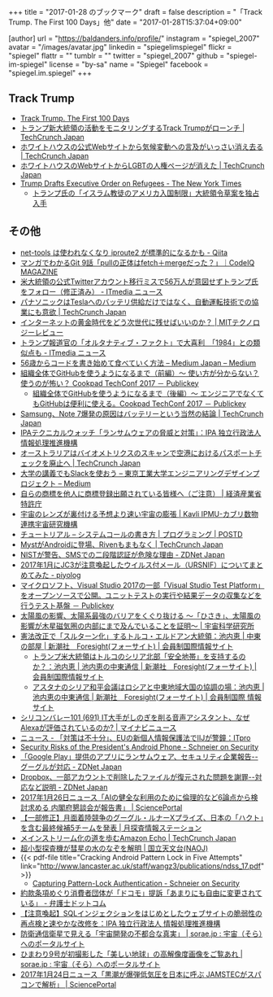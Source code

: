 +++
title = "2017-01-28 のブックマーク"
draft = false
description = "「Track Trump. The First 100 Days」他"
date = "2017-01-28T15:37:04+09:00"

[author]
  url = "https://baldanders.info/profile/"
  instagram = "spiegel_2007"
  avatar = "/images/avatar.jpg"
  linkedin = "spiegelimspiegel"
  flickr = "spiegel"
  flattr = ""
  tumblr = ""
  twitter = "spiegel_2007"
  github = "spiegel-im-spiegel"
  license = "by-sa"
  name = "Spiegel"
  facebook = "spiegel.im.spiegel"
+++

## Track Trump

- [Track Trump. The First 100 Days](http://www.track-trump.com/)
- [トランプ新大統領の活動をモニタリングするTrack Trumpがローンチ | TechCrunch Japan](http://jp.techcrunch.com/2017/01/22/20170120track-trump-will-compare-trumps-promises-to-policy-changes-in-the-first-100-days/)
- [ホワイトハウスの公式Webサイトから気候変動への言及がいっさい消え去る | TechCrunch Japan](http://jp.techcrunch.com/2017/01/21/20170120the-official-white-house-website-has-dropped-any-mention-of-climate-change/)
- [ホワイトハウスのWebサイトからLGBTの人権ページが消えた | TechCrunch Japan](http://jp.techcrunch.com/2017/01/21/20170120the-white-houses-lgbt-rights-page-has-disappeared/)
- [Trump Drafts Executive Order on Refugees - The New York Times](https://www.nytimes.com/interactive/2017/01/25/us/politics/document-Trump-EO-Draft-on-Refugees.html?_r=0)
    - [トランプ氏の「イスラム教徒のアメリカ入国制限」大統領令草案を独占入手](http://www.huffingtonpost.jp/2017/01/26/trump_n_14411830.html)

## その他

- [net-tools は使われなくなり iproute2 が標準的になるかも - Qiita](http://qiita.com/miyu/items/0cac69b6810dbbc56a9b)
- [マンガでわかるGit 9話「pullの正体はfetch＋mergeだった？」｜CodeIQ MAGAZINE](https://codeiq.jp/magazine/2017/01/48796/)
- [米大統領の公式Twitterアカウント移行ミスで56万人が意図せずトランプ氏をフォロー（修正済み） - ITmedia ニュース](http://www.itmedia.co.jp/news/articles/1701/22/news014.html)
- [パナソニックはTeslaへのバッテリ供給だけではなく、自動運転技術での協業にも意欲 | TechCrunch Japan](http://jp.techcrunch.com/2017/01/20/20170119panasonic-wants-to-expand-tesla-partnership-to-sensors-for-self-driving/)
- [インターネットの黄金時代をどう次世代に残せばいいのか？ | MITテクノロジーレビュー](https://www.technologyreview.jp/s/22020/the-internet-is-sick/)
- [トランプ報道官の「オルタナティブ・ファクト」で大喜利　「1984」との類似点も - ITmedia ニュース](http://www.itmedia.co.jp/news/articles/1701/24/news071.html)
- [56歳からコードを書き始めて食べていく方法 – Medium Japan – Medium](https://medium.com/japan/-37054b5dc8ce)
- [組織全体でGitHubを使うようになるまで（前編）～ 使い方が分からない？ 使うのが怖い？ Cookpad TechConf 2017 － Publickey](http://www.publickey1.jp/blog/17/github_cookpad_techconf_2017.html)
    - [組織全体でGitHubを使うようになるまで（後編）～ エンジニアでなくてもGitHubは便利に使える。Cookpad TechConf 2017 － Publickey](http://www.publickey1.jp/blog/17/github_githubcookpad_techconf_2017.html)
- [Samsung、Note 7爆発の原因はバッテリーという当然の結論 | TechCrunch Japan](http://jp.techcrunch.com/2017/01/23/20170122note-7-3/)
- [IPAテクニカルウォッチ「ランサムウェアの脅威と対策」：IPA 独立行政法人 情報処理推進機構](http://www.ipa.go.jp/security/technicalwatch/20170123.html)
- [オーストラリアはバイオメトリクスのスキャンで空港におけるパスポートチェックを廃止へ | TechCrunch Japan](http://jp.techcrunch.com/2017/01/24/20170123australia-airport/)
- [大学の講義でもSlackを使おう – 東京工業大学エンジニアリングデザインプロジェクト – Medium](https://medium.com/titech-eng-and-design/-37a666d6221f)
- [自らの商標を他人に商標登録出願されている皆様へ（ご注意） | 経済産業省 特許庁](http://www.jpo.go.jp/tetuzuki/t_shouhyou/shutsugan/tanin_shutsugan.htm)
- [宇宙のレンズが裏付ける予想より速い宇宙の膨張 | Kavli IPMU-カブリ数物連携宇宙研究機構](http://www.ipmu.jp/ja/20170127-H0LiCOW-H0)
- [チュートリアル – システムコールの書き方 | プログラミング | POSTD](http://postd.cc/kernel-dev-ep3/)
- [MystがAndroidに登場、Rivenもまもなく | TechCrunch Japan](http://jp.techcrunch.com/2017/01/27/20170126myst-arrives-on-android-riven-to-follow-soon/)
- [NISTが警告、SMSでの二段階認証が危険な理由 - ZDNet Japan](http://japan.zdnet.com/article/35095393/)
- [2017年1月にJC3が注意喚起したウイルス付メール（URSNIF）についてまとめてみた - piyolog](http://d.hatena.ne.jp/Kango/20170126/1485448026)
- [マイクロソフト、Visual Studio 2017の一部「Visual Studio Test Platform」をオープンソースで公開。ユニットテストの実行や結果データの収集などを行うテスト基盤 － Publickey](http://www.publickey1.jp/blog/17/visual_studio_2017visual_studio_test_platform.html)
- [太陽風の影響、太陽系最強のバリアをくぐり抜ける 〜「ひさき」、太陽風の影響が木星磁気圏の内部にまで及んでいることを証明〜 | 宇宙科学研究所](http://www.isas.jaxa.jp/topics/000832.html)
- [憲法改正で「スルターン化」するトルコ・エルドアン大統領：池内恵 | 中東の部屋 | 新潮社　Foresight(フォーサイト) | 会員制国際情報サイト](http://www.fsight.jp/articles/-/41950)
    - [トランプ米大統領はトルコのシリア北部「安全地帯」を支持するのか？：池内恵 | 池内恵の中東通信 | 新潮社　Foresight(フォーサイト) | 会員制国際情報サイト](http://www.fsight.jp/articles/-/41952)
    - [アスタナのシリア和平会議はロシアと中東地域大国の協調の場：池内恵 | 池内恵の中東通信 | 新潮社　Foresight(フォーサイト) | 会員制国際 情報サイト](http://www.fsight.jp/articles/-/41951)
- [シリコンバレー101 (691) IT大手がしのぎを削る音声アシスタント、なぜAlexaが評価されているのか? | マイナビニュース](http://news.mynavi.jp/column/svalley/691/)
- [ニュース - 「対策は不十分」、EUの新個人情報保護法でIIJが警鐘：ITpro](http://itpro.nikkeibp.co.jp/atcl/news/17/012500235/?rt=nocnt)
- [Security Risks of the President's Android Phone - Schneier on Security](https://www.schneier.com/blog/archives/2017/01/security_risks_13.html)
- [「Google Play」提供のアプリにランサムウェア、セキュリティ企業報告--グーグルが対応 - ZDNet Japan](http://japan.zdnet.com/article/35095576/)
- [Dropbox、一部アカウントで削除したファイルが復元された問題を謝罪--対応など説明 - ZDNet Japan](http://japan.zdnet.com/article/35095248/)
- [2017年1月26日ニュース「AIの健全な利用のために倫理的など6論点から検討求める 内閣府懇談会が報告書」 | SciencePortal](http://scienceportal.jst.go.jp/news/newsflash_review/newsflash/2017/01/20170126_01.html)
- [【一部修正】月面着陸競争のグーグル・ルナーXプライズ、日本の「ハクト」を含む最終候補5チームを発表 | 月探査情報ステーション](http://moonstation.jp/blog/lunarexp/hakuto/hakuto-selected-as-five-final-finalists-for-google-lunar-x-prize)
- [メインストリーム化の道を歩むAmazon Echo | TechCrunch Japan](http://jp.techcrunch.com/2017/01/26/20170125the-amazon-echo-is-having-its-mainstream-moment/)
- [超小型探査機が彗星の水のなぞを解明 | 国立天文台(NAOJ)](http://www.nao.ac.jp/news/science/2017/20170124-procyon.html)
- {{< pdf-file title="Cracking Android Pattern Lock in Five Attempts" link="http://www.lancaster.ac.uk/staff/wangz3/publications/ndss_17.pdf" >}}
    - [Capturing Pattern-Lock Authentication - Schneier on Security](https://www.schneier.com/blog/archives/2017/01/capturing_patte.html)
- [約款条項めぐり消費者団体が「ドコモ」提訴「あまりにも自由に変更されている」 - 弁護士ドットコム](https://www.bengo4.com/internet/n_5622/)
- [【注意喚起】SQLインジェクションをはじめとしたウェブサイトの脆弱性の再点検と速やかな改修を：IPA 独立行政法人 情報処理推進機構](http://www.ipa.go.jp/security/announce/website_vuln.html)
- [防衛通信衛星で見える「宇宙開発の不都合な真実」 | sorae.jp : 宇宙（そら）へのポータルサイト](http://sorae.jp/02/2017_01_25_xband.html)
- [ひまわり9号が初撮影した「美しい地球」の高解像度画像をご覧あれ | sorae.jp : 宇宙（そら）へのポータルサイト](http://sorae.jp/10/2017_01_25_hi.html)
- [2017年1月24日ニュース「黒潮が爆弾低気圧を日本に呼ぶ JAMSTECがスパコンで解析」 | SciencePortal](http://scienceportal.jst.go.jp/news/newsflash_review/newsflash/2017/01/20170124_01.html)
